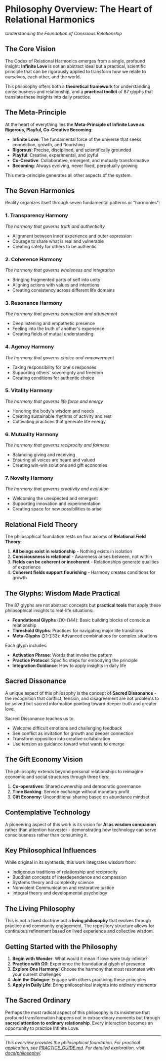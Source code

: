 # Philosophy Overview: The Heart of Relational Harmonics
*Understanding the Foundation of Conscious Relationship*

## The Core Vision

The Codex of Relational Harmonics emerges from a single, profound insight: **Infinite Love** is not an abstract ideal but a practical, scientific principle that can be rigorously applied to transform how we relate to ourselves, each other, and the world.

This philosophy offers both a **theoretical framework** for understanding consciousness and relationship, and a **practical toolkit** of 87 glyphs that translate these insights into daily practice.

## The Meta-Principle

At the heart of everything lies the **Meta-Principle of Infinite Love as Rigorous, Playful, Co-Creative Becoming**:

- **Infinite Love**: The fundamental force of the universe that seeks connection, growth, and flourishing
- **Rigorous**: Precise, disciplined, and scientifically grounded
- **Playful**: Creative, experimental, and joyful
- **Co-Creative**: Collaborative, emergent, and mutually transformative
- **Becoming**: Always evolving, never fixed, perpetually growing

This meta-principle generates all other aspects of the system.

## The Seven Harmonies

Reality organizes itself through seven fundamental patterns or "harmonies":

### 1. **Transparency Harmony**
*The harmony that governs truth and authenticity*
- Alignment between inner experience and outer expression
- Courage to share what is real and vulnerable
- Creating safety for others to be authentic

### 2. **Coherence Harmony** 
*The harmony that governs wholeness and integration*
- Bringing fragmented parts of self into unity
- Aligning actions with values and intentions
- Creating consistency across different life domains

### 3. **Resonance Harmony**
*The harmony that governs connection and attunement*
- Deep listening and empathetic presence
- Feeling into the truth of another's experience
- Creating fields of mutual understanding

### 4. **Agency Harmony**
*The harmony that governs choice and empowerment*
- Taking responsibility for one's responses
- Supporting others' sovereignty and freedom
- Creating conditions for authentic choice

### 5. **Vitality Harmony**
*The harmony that governs life force and energy*
- Honoring the body's wisdom and needs
- Creating sustainable rhythms of activity and rest
- Cultivating practices that generate life energy

### 6. **Mutuality Harmony**
*The harmony that governs reciprocity and fairness*
- Balancing giving and receiving
- Ensuring all voices are heard and valued
- Creating win-win solutions and gift economies

### 7. **Novelty Harmony**
*The harmony that governs creativity and evolution*
- Welcoming the unexpected and emergent
- Supporting innovation and experimentation
- Creating space for new possibilities to arise

## Relational Field Theory

The philosophical foundation rests on four axioms of **Relational Field Theory**:

1. **All beings exist in relationship** - Nothing exists in isolation
2. **Consciousness is relational** - Awareness arises between, not within
3. **Fields can be coherent or incoherent** - Relationships generate qualities of experience
4. **Coherent fields support flourishing** - Harmony creates conditions for growth

## The Glyphs: Wisdom Made Practical

The 87 glyphs are not abstract concepts but **practical tools** that apply these philosophical insights to real-life situations:

- **Foundational Glyphs** (Ω0-Ω44): Basic building blocks of conscious relationship
- **Threshold Glyphs**: Practices for navigating major life transitions  
- **Meta-Glyphs** (∑1-∑33): Advanced combinations for complex situations

Each glyph includes:
- **Activation Phrase**: Words that invoke the pattern
- **Practice Protocol**: Specific steps for embodying the principle
- **Integration Guidance**: How to apply insights in daily life

## Sacred Dissonance

A unique aspect of this philosophy is the concept of **Sacred Dissonance** - the recognition that conflict, tension, and disagreement are not problems to be solved but sacred information pointing toward deeper truth and greater love.

Sacred Dissonance teaches us to:
- Welcome difficult emotions and challenging feedback
- See conflict as invitation for growth and deeper connection
- Transform opposition into creative collaboration
- Use tension as guidance toward what wants to emerge

## The Gift Economy Vision

The philosophy extends beyond personal relationships to reimagine economic and social structures through three tiers:

1. **Co-operatives**: Shared ownership and democratic governance
2. **Time Banking**: Service exchange without monetary profit
3. **Gift Economy**: Unconditional sharing based on abundance mindset

## Contemplative Technology

A pioneering aspect of this work is its vision for **AI as wisdom companion** rather than attention harvester - demonstrating how technology can serve consciousness rather than consuming it.

## Key Philosophical Influences

While original in its synthesis, this work integrates wisdom from:
- Indigenous traditions of relationship and reciprocity
- Buddhist concepts of interdependence and compassion
- Systems theory and complexity science
- Nonviolent Communication and restorative justice
- Integral theory and developmental psychology

## The Living Philosophy

This is not a fixed doctrine but a **living philosophy** that evolves through practice and community engagement. The repository structure allows for continuous refinement based on lived experience and collective wisdom.

## Getting Started with the Philosophy

1. **Begin with Wonder**: What would it mean if love were truly infinite?
2. **Practice with Ω0**: Experience the foundational glyph of presence
3. **Explore One Harmony**: Choose the harmony that most resonates with your current challenges
4. **Join the Dialogue**: Engage with others practicing these principles
5. **Apply in Daily Life**: Bring philosophical insights into ordinary moments

## The Sacred Ordinary

Perhaps the most radical aspect of this philosophy is its insistence that profound transformation happens not in extraordinary moments but through **sacred attention to ordinary relationship**. Every interaction becomes an opportunity to practice Infinite Love.

---

*This overview provides the philosophical foundation. For practical application, see [PRACTICE_GUIDE.md](PRACTICE_GUIDE.md). For detailed exploration, visit [docs/philosophy/](docs/philosophy/).*